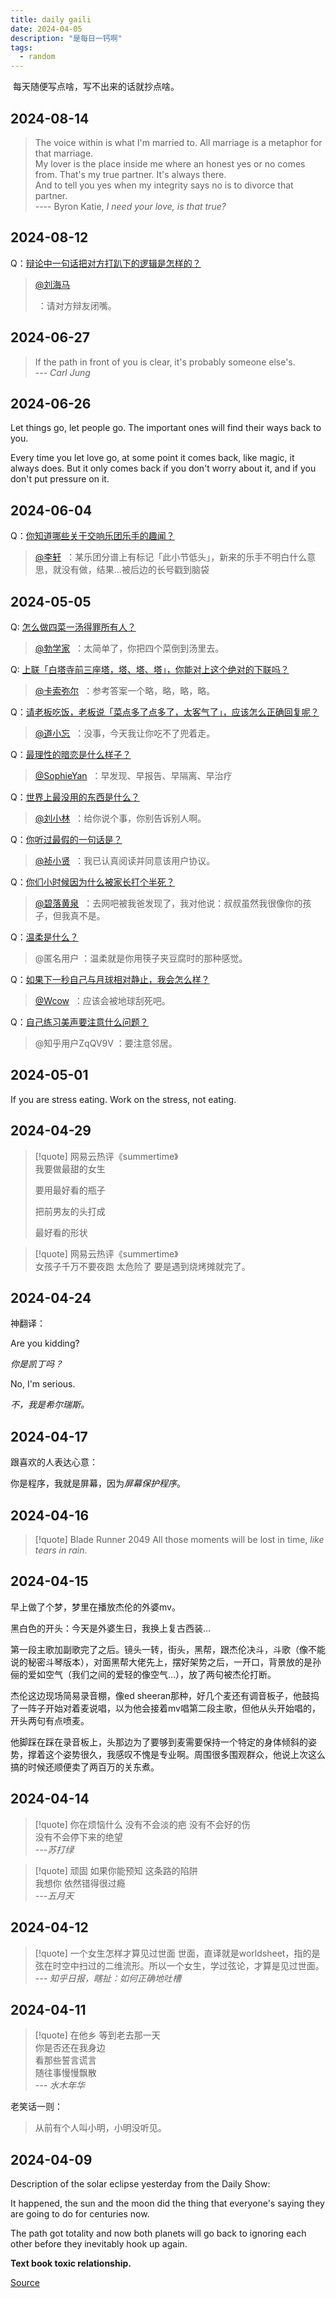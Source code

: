 ```yaml
---
title: daily gaili
date: 2024-04-05
description: "是每日一钙啊"
tags:
  - random
---
```


 每天随便写点啥，写不出来的话就抄点啥。

2024-08-14
-----

> The voice within is what I'm married to.
> All marriage is a metaphor for that marriage. <br>
> My lover is the place inside me where an honest yes or no comes from.
> That's my true partner. It's always there. <br>
> And to tell you yes when my integrity says no is to divorce that partner. <br>
> ---- Byron Katie, *I need your love, is that true?*

2024-08-12
----
Q：[辩论中一句话把对方打趴下的逻辑是怎样的？](https://www.zhihu.com/question/24813021/answer/29192878)

> [@刘海马](https://www.zhihu.com/people/f308f0c4e9ef837c9f5e6056fa475bf8)
> 
>  ：请对方辩友闭嘴。

2024-06-27
----
> If the path in front of you is clear, it's probably someone else's. <br>
> --- *Carl Jung*

2024-06-26
----

Let things go, let people go. The important ones will find their ways back to you.

Every time you let love go, at some point it comes back, like magic, it always does.
But it only comes back if you don't worry about it, and if you don't put pressure on it.
 
2024-06-04
---

Q：[你知道哪些关于交响乐团乐手的趣闻？](https://www.zhihu.com/question/20607366/answer/15619316)

> [@李轩](https://www.zhihu.com/people/4b69ab8b5226fbade1c9a8c27d4e4284)
>  ：某乐团分谱上有标记「此小节低头」，新来的乐手不明白什么意思，就没有做，结果...被后边的长号戳到脑袋

2024-05-05
---

Q: [怎么做四菜一汤得罪所有人？](https://www.zhihu.com/question/562044820/answer/2737527678)

> [@勃学家](https://www.zhihu.com/people/dd547a5ebace38b5092a49eb4a746c0b)
>  ：太简单了，你把四个菜倒到汤里去。

Q: [上联「白塔寺前三座塔，塔、塔、塔」，你能对上这个绝对的下联吗？](https://www.zhihu.com/question/521628474/answer/2691640297)

> [@卡索弥尔](https://www.zhihu.com/people/0413dbdf12362bd4d1de43900bcdd4a7)
>  ：参考答案一个略，略，略，略。

Q：[请老板吃饭，老板说「菜点多了点多了，太客气了」，应该怎么正确回复呢？](https://www.zhihu.com/question/511574204/answer/2325751960)

> [@道小忘](https://www.zhihu.com/people/28d87f25ebcc293af2794a543c39942b)
>  ：没事，今天我让你吃不了兜着走。


Q：[最理性的暗恋是什么样子？](https://www.zhihu.com/question/60140238/answer/419704860)

> [@SophieYan](https://www.zhihu.com/people/26b29c912928d9d78f7d595a4a579a57)
>  ：早发现、早报告、早隔离、早治疗


Q：[世界上最没用的东西是什么？](https://www.zhihu.com/question/21905681/answer/30354536)

> [@刘小林](https://www.zhihu.com/people/ae8735391ad9470e225ebab00bbdca2b)
>  ：给你说个事，你别告诉别人啊。

Q：[你听过最假的一句话是？](https://www.zhihu.com/question/29993259/answer/46364798)

> [@祯小贤](https://www.zhihu.com/people/8338b75f9b6a34ecf1d905bb901870d4)
>  ：我已认真阅读并同意该用户协议。

Q：[你们小时候因为什么被家长打个半死？](https://www.zhihu.com/question/519828845/answer/3320331264)

> [@碧落黄泉](https://www.zhihu.com/people/86ff49b5c9c8dbfa7cbfc1842324ee5e)
>  ：去网吧被我爸发现了，我对他说：叔叔虽然我很像你的孩子，但我真不是。

Q：[温柔是什么？](https://www.zhihu.com/question/20784730/answer/16779979)

> @匿名用户 ：温柔就是你用筷子夹豆腐时的那种感觉。

Q：[如果下一秒自己与月球相对静止，我会怎么样？](https://www.zhihu.com/question/23472142/answer/24686427)

> [@Wcow](https://www.zhihu.com/people/72ba1b8c91e346aef89eadc02e2f12c3)
>  ：应该会被地球刮死吧。

Q：[自己练习美声要注意什么问题？](https://www.zhihu.com/question/21457867/answer/18287000)

> @知乎用户ZqQV9V ：要注意邻居。

2024-05-01
---

If you are stress eating. Work on the stress, not eating.

2024-04-29
---

> [!quote] 网易云热评《summertime》  
> 我要做最甜的女生  
>   
> 要用最好看的瓶子  
>   
> 把前男友的头打成  
>   
> 最好看的形状  
  
> [!quote] 网易云热评《summertime》  
> 女孩子千万不要夜跑 太危险了 要是遇到烧烤摊就完了。  

2024-04-24
---

神翻译：

Are you kidding? 

*你是凯丁吗？*
 
No, I'm serious.

*不，我是希尔瑞斯。*


2024-04-17
---

跟喜欢的人表达心意：

你是程序，我就是屏幕，因为*屏幕保护程序*。

2024-04-16
---

> [!quote] Blade Runner 2049
> All those moments will be lost in time, *like tears in rain*.

2024-04-15
---

早上做了个梦，梦里在播放杰伦的外婆mv。

黑白色的开头：今天是外婆生日，我换上复古西装…

第一段主歌加副歌完了之后。镜头一转，街头，黑帮，跟杰伦决斗，斗歌（像不能说的秘密斗琴版本），对面黑帮大佬先上，摆好架势之后，一开口，背景放的是孙俪的爱如空气（我们之间的爱轻的像空气...），放了两句被杰伦打断。  

杰伦这边现场简易录音棚，像ed sheeran那种，好几个麦还有调音板子，他鼓捣了一阵子开始对着麦说唱，以为他会接着mv唱第二段主歌，但他从头开始唱的，开头两句有点喷麦。

他脚踩在踩在录音板上，头那边为了要够到麦需要保持一个特定的身体倾斜的姿势，撑着这个姿势很久，我感叹不愧是专业啊。周围很多围观群众，他说上次这么搞的时候还顺便卖了两百万的关东煮。  
 
2024-04-14
---

> [!quote] 你在烦恼什么
> 没有不会淡的疤 没有不会好的伤 <br>
> 没有不会停下来的绝望 <br>
> *---苏打绿*

> [!quote] 顽固
> 如果你能预知 这条路的陷阱 <br>
> 我想你 依然错得很过瘾<br>
> *---五月天*

2024-04-12
---

> [!quote] 一个女生怎样才算见过世面
>  世面，直译就是worldsheet，指的是弦在时空中扫过的二维流形。所以一个女生，学过弦论，才算是见过世面。<br>
>  *--- 知乎日报，瞎扯：如何正确地吐槽*

2024-04-11
---

> [!quote] 在他乡
> 等到老去那一天 <br>
> 你是否还在我身边 <br>
> 看那些誓言谎言 <br>
> 随往事慢慢飘散 <br>
> *--- 水木年华* 

老笑话一则：
> 从前有个人叫小明，小明没听见。

2024-04-09
----

Description of the solar eclipse yesterday from the Daily Show:

It happened, the sun and the moon did the thing that everyone's saying they are going to do for centuries now.

The path got totality and now both planets will go back to ignoring each other before they inevitably hook up again.

**Text book toxic relationship.**

[Source](https://www.youtube.com/watch?v=RkwgnlPRdHg)
